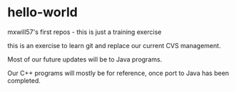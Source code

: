 # hello-world
mxwill57's first repos - this is just a training exercise

this is an exercise to learn git and replace our current CVS management.

Most of our future updates will be to Java programs.

Our C++ programs will mostly be for reference, once port to Java has been completed.
